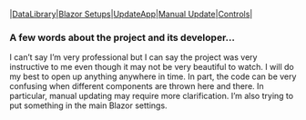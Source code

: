 |[DataLibrary](datalibrary.md)|[Blazor Setups](setups.md)|[UpdateApp](updateapp.md)|[Manual Update](manualupdate.md)|[Controls](controls.md)|

### A few words about the project and its developer...

I can’t say I’m very professional but I can say the project was very instructive to me even though it may not be very beautiful to watch. 
I will do my best to open up anything anywhere in time. In part, the code can be very confusing when different components are thrown here and there. In particular, manual updating may require more clarification. I’m also trying to put something in the main Blazor settings.
